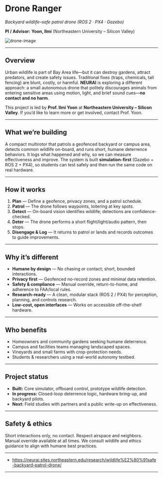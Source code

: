 # Drone Ranger
_Backyard wildlife–safe patrol drone (ROS 2 · PX4 · Gazebo)_

**PI / Advisor:** **Yoon, Ilmi** (Northeastern University – Silicon Valley)

![drone-image](https://github.com/user-attachments/assets/b8e94ad4-c9ad-49e9-b498-fe2e88ef97f2)



---

## Overview
Urban wildlife is part of Bay Area life—but it can destroy gardens, attract predators, and create safety issues. Traditional fixes (traps, chemicals, tall fencing) are blunt, costly, or harmful. **NEURAI** is exploring a different approach: a small autonomous drone that politely discourages animals from entering sensitive areas using motion, light, and brief sound cues—**no contact and no harm**.

This project is led by **Prof. Ilmi Yoon** at **Northeastern University – Silicon Valley**. If you’d like to learn more or get involved, contact Prof. Yoon.

---

## What we’re building
A compact multirotor that patrols a geofenced backyard or campus area, detects common wildlife on-board, and runs short, humane deterrence behaviors. It logs what happened and why, so we can measure effectiveness and improve. The system is built **simulation-first** (Gazebo + ROS 2 + PX4), so students can test safely and then run the same code on real hardware.

---

## How it works
1. **Plan** — Define a geofence, privacy zones, and a patrol schedule.  
2. **Patrol** — The drone follows waypoints, loitering at key spots.  
3. **Detect** — On-board vision identifies wildlife; detections are confidence-checked.  
4. **Deter** — The drone performs a short flight/light/audio pattern, then stops.  
5. **Disengage & Log** — It returns to patrol or lands and records outcomes to guide improvements.

---

## Why it’s different
- **Humane by design** — No chasing or contact; short, bounded interactions.  
- **Privacy first** — Geofenced no-record zones and minimal data retention.  
- **Safety & compliance** — Manual override, return-to-home, and adherence to FAA/local rules.  
- **Research-ready** — A clean, modular stack (ROS 2 / PX4) for perception, planning, and controls research.  
- **Low-cost, open interfaces** — Works on accessible off-the-shelf hardware.

---

## Who benefits
- Homeowners and community gardens seeking humane deterrence.  
- Campus and facilities teams managing landscaped spaces.  
- Vineyards and small farms with crop-protection needs.  
- Students & researchers using a real-world autonomy testbed.

---

## Project status
- **Built:** Core simulator, offboard control, prototype wildlife detection.  
- **In progress:** Closed-loop deterrence logic, hardware bring-up, and backyard pilots.  
- **Next:** Field studies with partners and a public write-up on effectiveness.

---

## Safety & ethics
Short interactions only, no contact. Respect airspace and neighbors. Manual override available at all times. We consult wildlife and ethics guidance to align with humane best practices.

---
  - https://neurai.sites.northeastern.edu/research/wildlife%E2%80%91safe-backyard-patrol-drone/  

---
